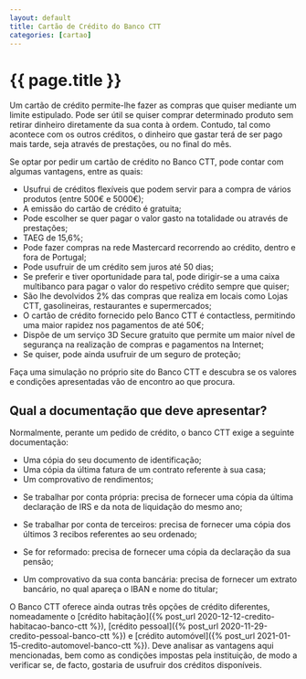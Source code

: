 ```yaml
---
layout: default
title: Cartão de Crédito do Banco CTT
categories: [cartao]
---
```


# {{ page.title }}

Um cartão de crédito permite-lhe fazer as compras que quiser mediante um limite estipulado. Pode ser útil se quiser comprar determinado produto sem retirar dinheiro diretamente da sua conta à ordem. Contudo, tal como acontece com os outros créditos, o dinheiro que gastar terá de ser pago mais tarde, seja através de prestações, ou no final do mês.

Se optar por pedir um cartão de crédito no Banco CTT, pode contar com algumas vantagens, entre as quais:

- Usufrui de créditos flexíveis que podem servir para a compra de vários produtos (entre 500€ e 5000€);
- A emissão do cartão de crédito é gratuita;
- Pode escolher se quer pagar o valor gasto na totalidade ou através de prestações;
- TAEG de 15,6%;
- Pode fazer compras na rede Mastercard recorrendo ao crédito, dentro e fora de Portugal;
- Pode usufruir de um crédito sem juros até 50 dias;
- Se preferir e tiver oportunidade para tal, pode dirigir-se a uma caixa multibanco para pagar o valor do respetivo crédito sempre que quiser;
- São lhe devolvidos 2% das compras que realiza em locais como Lojas CTT, gasolineiras, restaurantes e supermercados;
- O cartão de crédito fornecido pelo Banco CTT é contactless, permitindo uma maior rapidez nos pagamentos de até 50€;
- Dispõe de um serviço 3D Secure gratuito que permite um maior nível de segurança na realização de compras e pagamentos na Internet;
- Se quiser, pode ainda usufruir de um seguro de proteção;

Faça uma simulação no próprio site do Banco CTT e descubra se os valores e condições apresentadas vão de encontro ao que procura.

## Qual a documentação que deve apresentar?

Normalmente, perante um pedido de crédito, o banco CTT exige a seguinte documentação:

- Uma cópia do seu documento de identificação;
- Uma cópia da última fatura de um contrato referente à sua casa;
- Um comprovativo de rendimentos;

* Se trabalhar por conta própria: precisa de fornecer uma cópia da última declaração de IRS e da nota de liquidação do mesmo ano;

* Se trabalhar por conta de terceiros: precisa de fornecer uma cópia dos últimos 3 recibos referentes ao seu ordenado;

* Se for reformado: precisa de fornecer uma cópia da declaração da sua pensão;

- Um comprovativo da sua conta bancária: precisa de fornecer um extrato bancário, no qual apareça o IBAN e nome do titular;

O Banco CTT oferece ainda outras três opções de crédito diferentes, nomeadamente o [crédito habitação]({% post_url 2020-12-12-credito-habitacao-banco-ctt %}), [crédito pessoal]({% post_url 2020-11-29-credito-pessoal-banco-ctt %}) e [crédito automóvel]({% post_url 2021-01-15-credito-automovel-banco-ctt %}). Deve analisar as vantagens aqui mencionadas, bem como as condições impostas pela instituição, de modo a verificar se, de facto, gostaria de usufruir dos créditos disponíveis.
